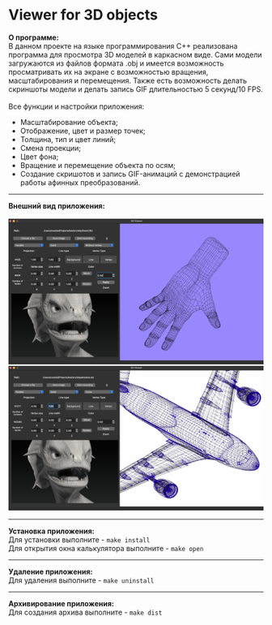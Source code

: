 # Viewer for 3D objects

**О программе:**\
В данном проекте на языке программирования С++ реализована программа для просмотра 3D моделей в каркасном виде. Сами модели загружаются из файлов формата .obj и имеется возможность просматривать их на экране с возможностью вращения, масштабирования и перемещения. Также есть возможность делать скриншоты модели и делать запись GIF длительностью 5 секунд/10 FPS.\
\
Все функции и настройки приложения:
- Масштабирование объекта;
- Отображение, цвет и размер точек;
- Толщина, тип и цвет линий;
- Смена проекции;
- Цвет фона;
- Вращение и перемещение объекта по осям;
- Создание скришотов и запись GIF-анимаций с демонстрацией работы афинных преобразований.
___
**Внешний вид приложения:**\
\
<img src="/images/viewer1.png" alt="viewer_1"/>\
<img src="/images/viewer2.png" alt="viewer_2"/>
___
**Установка приложения:** \
Для установки выполните - `make install` \
Для открытия окна калькулятора выполните - `make open`
___
**Удаление приложения:** \
Для удаления выполните - `make uninstall`
___
**Архивирование приложения:** \
Для создания архива выполните - `make dist`

